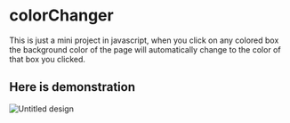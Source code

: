 # colorChanger

This is just a mini project in javascript, when you click on any colored box the background color of the page will automatically change to the color of that box you clicked. 


## Here is demonstration
![Untitled design](https://github.com/iQadeerAhmad/JS-ColorChanger/assets/78398774/0b91c243-6d51-47ea-aa85-ac369397cea6)
